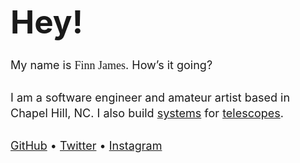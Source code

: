 ---
---

<h1 class="no-hash">Hey!</h1>

My name is <span class="bold hint--top hint--rounded" aria-label="he/him, please">Finn James</span>. How’s it going?

I am a software engineer and amateur artist based in Chapel Hill, NC. I also build <a href="https://github.com/finnsjames/threepio">systems</a> for <a href="https://skynet.unc.edu">telescopes</a>.

[GitHub](https://github.com/finnsjames) • [Twitter](https://twitter.com/finnsjames) • [Instagram](https://instagram.com/notafinnsta) 


<p class="email-wrapper">
  <Email />
</p>

<script lang="ts">
  import Email from "$lib/Email.svelte"
</script>

<style lang="scss">
  p {
    text-shadow: 0 0 2.2rem var(--bg);
  }
  h1 {
    font-weight: bold;
    font-size: 3.2rem;
    margin-top: 1rem;
    margin-bottom: 1.6rem;
    font-variation-settings: "wght" 800, "CASL" 1, "slnt" -15;
  }
  a {
    color: var(--medium-purple);
  }
  p {
    font-size: large;
    line-height: 1.6rem;
    margin-bottom: 1.6rem;
  }
  .hint--top {
    font-family: "RecVar" !important;
    &::before {
      border-top-color: var(--fg);
    }
    &::after {
      font-family: "RecVar", sans-serif;
      font-variation-settings: "wght" 550;
      background-color: var(--fg);
      color: var(--bg);
      text-shadow: none !important;
    }
  }
  .email-wrapper {
    padding-top: 0.8rem;
      transform: translateX(-1px);
  }
  @media screen and (max-width: 767px) {
    .email-wrapper {
      transform: none;
    }
  }

  .bold {
    font-variation-settings: "wght" 800;
  }
</style>
